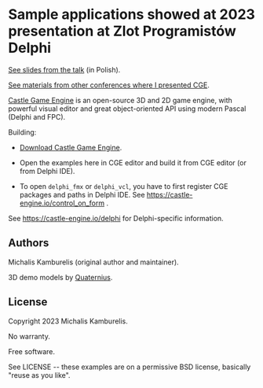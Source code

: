 # Sample applications showed at 2023 presentation at Zlot Programistów Delphi

[See slides from the talk](https://castle-engine.io/zlot2023/slides) (in Polish).

[See materials from other conferences where I presented CGE](https://castle-engine.io/conferences).

[Castle Game Engine](https://castle-engine.io/) is an open-source 3D and 2D game engine, with powerful visual editor and great object-oriented API using modern Pascal (Delphi and FPC).

Building:

- [Download Castle Game Engine](https://castle-engine.io/).

- Open the examples here in CGE editor and build it from CGE editor (or from Delphi IDE).

- To open `delphi_fmx` or `delphi_vcl`, you have to first register CGE packages and paths in Delphi IDE. See https://castle-engine.io/control_on_form .

See https://castle-engine.io/delphi for Delphi-specific information.

## Authors

Michalis Kamburelis (original author and maintainer).

3D demo models by [Quaternius](https://quaternius.com/).

## License

Copyright 2023 Michalis Kamburelis.

No warranty.

Free software.

See LICENSE -- these examples are on a permissive BSD license, basically "reuse as you like".
